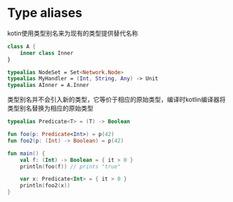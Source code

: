 # Type aliases
kotin使用类型别名来为现有的类型提供替代名称

```kotlin
class A {
    inner class Inner
}

typealias NodeSet = Set<Network.Node>
typealias MyHandler = (Int, String, Any) -> Unit
typealias AInner = A.Inner
```

类型别名并不会引入新的类型，它等价于相应的原始类型，编译时kotlin编译器将类型别名替换为相应的原始类型

```kotlin
typealias Predicate<T> = (T) -> Boolean

fun foo(p: Predicate<Int>) = p(42)
fun foo2(p: (Int) -> Boolean) = p(42)

fun main() {
    val f: (Int) -> Boolean = { it > 0 }
    println(foo(f)) // prints "true"

    var x: Predicate<Int> = { it > 0 }
    println(foo2(x))
}
```

